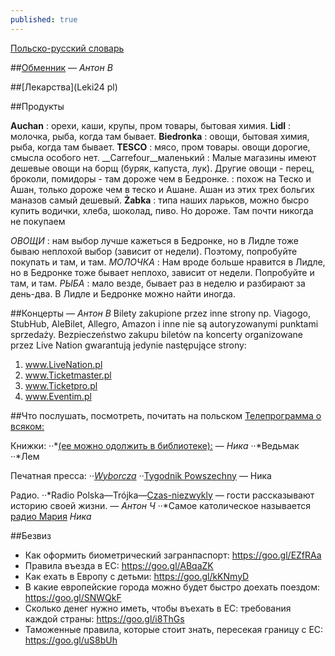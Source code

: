 ```yaml
---
published: true
---
```


[Польско-русский словарь](http://pl.bab.la/slownik/polski-rosyjski/)


##[Обменник](https://cinkciarz.pl/) — _Антон В_


##[Лекарства](Leki24 pl)


##Продукты

__Auchan__
: орехи, каши, крупы, пром товары, бытовая химия.
__Lidl__
: молочка, рыба, когда там бывает.
__Biedronka__
: овощи, бытовая химия, рыба, когда там бывает.
__TESCO__
: мясо, пром товары.
овощи дорогие, смысла особого нет.
__Carrefour__маленький
: Малые магазины имеют дешевые овощи на борщ (буряк, капуста, лук). Другие овощи - перец, броколи, помидоры - там дороже чем в Бедронке. 
: похож на Теско и Ашан, только дороже чем в теско и Ашане. Ашан из этих трех больгих маназов самый дешевый.
__Żabka__
: типа наших ларьков, можно бысро купить водички, хлеба, шоколад, пиво. Но дороже. Там почти никогда не покупаем

_ОВОЩИ_
: нам выбор лучше кажеться в Бедронке, но в Лидле тоже бываю неплохой выбор (зависит от недели). Поэтому, попробуйте покупать и там, и там.
_МОЛОЧКА_
: Нам вроде больше нравится в Лидле, но в Бедронке тоже бывает неплохо, зависит от недели. Попробуйте и там, и там.
_РЫБА_
: мало везде, бывает раз в неделю и разбирают за день-два. В Лидле и Бедронке можно найти иногда.


##Концерты
— _Антон В_
Bilety zakupione przez inne strony np. Viagogo, StubHub, AleBilet, Allegro, Amazon i inne nie są autoryzowanymi punktami sprzedaży.
Bezpieczeństwo zakupu biletów na koncerty organizowane przez Live Nation gwarantują jedynie następujące strony:
1. www.LiveNation.pl 
2. www.Ticketmaster.pl 
3. www.Ticketpro.pl
4. www.Eventim.pl


##Что послушать, посмотреть, почитать на польском 
[Телепрограмма о всяком:](http://www.tvn24.pl/drugie-sniadanie-mistrzow,40,m)

Книжки: 
··*[(ее можно одолжить в библиотеке):](http://www.wydawnictwoliterackie.pl/ksiazka/2422/Morfina---Szczepan-Twardoch) — _Ника_
··*Ведьмак
··*Лем

Печатная пресса: 
··*[Wyborcza](http://wyborcza.pl/0,0.html?disableRedirects=true)
··*[Tygodnik Powszechny](https://www.tygodnikpowszechny.pl/)
— Ника

Радио. 
··*Radio Polska—Trójka—[Czas-niezwykly](http://www.polskieradio.pl/9,Trojka/5527,Czas-niezwykly) — гости рассказывают историю своей жизни. — _Антон Ч_
··*Самое католическое называется [радио Мария](http://www.radiomaryja.pl/) _Ника_


##Безвиз

- Как оформить биометрический загранпаспорт: https://goo.gl/EZfRAa
- Правила въезда в ЕС: https://goo.gl/ABqaZK
- Как ехать в Европу с детьми: https://goo.gl/kKNmyD
- В какие европейские города можно будет быстро доехать поездом: https://goo.gl/SNWQkF
- Сколько денег нужно иметь, чтобы въехать в ЕС: требования каждой страны: https://goo.gl/i8ThGs
- Таможенные правила, которые стоит знать, пересекая границу с ЕС: https://goo.gl/uS8bUh
